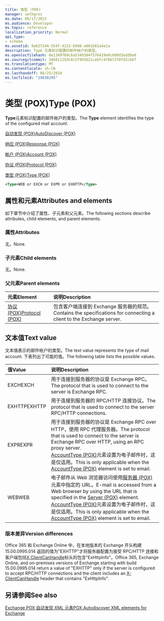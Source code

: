 ```yaml
---
title: 类型 (POX)
manager: sethgros
ms.date: 09/17/2015
ms.audience: Developer
ms.topic: reference
localization_priority: Normal
api_type:
- schema
ms.assetid: 9a627244-554f-4223-b9d8-a601b81a4a1a
description: Type 元素标识配置的邮件帐户的类型。
ms.openlocfilehash: 6e1349769c6a5349304f576419e0c609d3edd9a0
ms.sourcegitcommit: 34041125dc8c5f993b21cebfc4f8b72f0fd2cb6f
ms.translationtype: MT
ms.contentlocale: zh-CN
ms.lasthandoff: 06/25/2018
ms.locfileid: "19838295"
---
```

# <a name="type-pox"></a><span data-ttu-id="a3ea2-103">类型 (POX)</span><span class="sxs-lookup"><span data-stu-id="a3ea2-103">Type (POX)</span></span>

<span data-ttu-id="a3ea2-104">**Type**元素标识配置的邮件帐户的类型。</span><span class="sxs-lookup"><span data-stu-id="a3ea2-104">The **Type** element identifies the type of the configured mail account.</span></span> 
  
[<span data-ttu-id="a3ea2-105">自动发现 (POX)</span><span class="sxs-lookup"><span data-stu-id="a3ea2-105">AutoDiscover (POX)</span></span>](autodiscover-pox.md)
  
[<span data-ttu-id="a3ea2-106">响应 (POX)</span><span class="sxs-lookup"><span data-stu-id="a3ea2-106">Response (POX)</span></span>](response-pox.md)
  
[<span data-ttu-id="a3ea2-107">帐户 (POX)</span><span class="sxs-lookup"><span data-stu-id="a3ea2-107">Account (POX)</span></span>](account-pox.md)
  
[<span data-ttu-id="a3ea2-108">协议 (POX)</span><span class="sxs-lookup"><span data-stu-id="a3ea2-108">Protocol (POX)</span></span>](protocol-pox.md)
  
[<span data-ttu-id="a3ea2-109">类型 (POX)</span><span class="sxs-lookup"><span data-stu-id="a3ea2-109">Type (POX)</span></span>](type-pox.md)
  
```XML
<Type>WEB or EXCH or EXPR or EXHTTP</Type>
```

## <a name="attributes-and-elements"></a><span data-ttu-id="a3ea2-110">属性和元素</span><span class="sxs-lookup"><span data-stu-id="a3ea2-110">Attributes and elements</span></span>

<span data-ttu-id="a3ea2-111">如下章节中介绍了属性、子元素和父元素。</span><span class="sxs-lookup"><span data-stu-id="a3ea2-111">The following sections describe attributes, child elements, and parent elements.</span></span>
  
### <a name="attributes"></a><span data-ttu-id="a3ea2-112">属性</span><span class="sxs-lookup"><span data-stu-id="a3ea2-112">Attributes</span></span>

<span data-ttu-id="a3ea2-113">无。</span><span class="sxs-lookup"><span data-stu-id="a3ea2-113">None.</span></span>
  
### <a name="child-elements"></a><span data-ttu-id="a3ea2-114">子元素</span><span class="sxs-lookup"><span data-stu-id="a3ea2-114">Child elements</span></span>

<span data-ttu-id="a3ea2-115">无。</span><span class="sxs-lookup"><span data-stu-id="a3ea2-115">None.</span></span>
  
### <a name="parent-elements"></a><span data-ttu-id="a3ea2-116">父元素</span><span class="sxs-lookup"><span data-stu-id="a3ea2-116">Parent elements</span></span>

|<span data-ttu-id="a3ea2-117">**元素**</span><span class="sxs-lookup"><span data-stu-id="a3ea2-117">**Element**</span></span>|<span data-ttu-id="a3ea2-118">**说明**</span><span class="sxs-lookup"><span data-stu-id="a3ea2-118">**Description**</span></span>|
|:-----|:-----|
|[<span data-ttu-id="a3ea2-119">协议 (POX)</span><span class="sxs-lookup"><span data-stu-id="a3ea2-119">Protocol (POX)</span></span>](protocol-pox.md) <br/> |<span data-ttu-id="a3ea2-120">包含客户端连接到 Exchange 服务器的规范。</span><span class="sxs-lookup"><span data-stu-id="a3ea2-120">Contains the specifications for connecting a client to the Exchange server.</span></span>  <br/> |
   
## <a name="text-value"></a><span data-ttu-id="a3ea2-121">文本值</span><span class="sxs-lookup"><span data-stu-id="a3ea2-121">Text value</span></span>

<span data-ttu-id="a3ea2-122">文本值表示的邮件帐户的类型。</span><span class="sxs-lookup"><span data-stu-id="a3ea2-122">The text value represents the type of mail account.</span></span> <span data-ttu-id="a3ea2-123">下表列出了可能的值。</span><span class="sxs-lookup"><span data-stu-id="a3ea2-123">The following table lists the possible values.</span></span>
  
|<span data-ttu-id="a3ea2-124">**值**</span><span class="sxs-lookup"><span data-stu-id="a3ea2-124">**Value**</span></span>|<span data-ttu-id="a3ea2-125">**说明**</span><span class="sxs-lookup"><span data-stu-id="a3ea2-125">**Description**</span></span>|
|:-----|:-----|
|<span data-ttu-id="a3ea2-126">EXCH</span><span class="sxs-lookup"><span data-stu-id="a3ea2-126">EXCH</span></span>  <br/> |<span data-ttu-id="a3ea2-127">用于连接到服务器的协议是 Exchange RPC。</span><span class="sxs-lookup"><span data-stu-id="a3ea2-127">The protocol that is used to connect to the server is Exchange RPC.</span></span>  <br/> |
|<span data-ttu-id="a3ea2-128">EXHTTP</span><span class="sxs-lookup"><span data-stu-id="a3ea2-128">EXHTTP</span></span>  <br/> |<span data-ttu-id="a3ea2-129">用于连接到服务器的 RPC/HTTP 连接协议。</span><span class="sxs-lookup"><span data-stu-id="a3ea2-129">The protocol that is used to connect to the server RPC/HTTP connections.</span></span>  <br/> |
|<span data-ttu-id="a3ea2-130">EXPR</span><span class="sxs-lookup"><span data-stu-id="a3ea2-130">EXPR</span></span>  <br/> |<span data-ttu-id="a3ea2-131">用于连接到服务器的协议是 Exchange RPC over HTTP，使用 RPC 代理服务器。</span><span class="sxs-lookup"><span data-stu-id="a3ea2-131">The protocol that is used to connect to the server is Exchange RPC over HTTP, using an RPC proxy server.</span></span>  <br/> <span data-ttu-id="a3ea2-132">[AccountType (POX)](accounttype-pox.md)元素设置为电子邮件时，这是仅适用。</span><span class="sxs-lookup"><span data-stu-id="a3ea2-132">This is only applicable when the [AccountType (POX)](accounttype-pox.md) element is set to email.</span></span>  <br/> |
|<span data-ttu-id="a3ea2-133">WEB</span><span class="sxs-lookup"><span data-stu-id="a3ea2-133">WEB</span></span>  <br/> |<span data-ttu-id="a3ea2-134">电子邮件从 Web 浏览器访问使用[服务器 (POX)](server-pox.md)元素中指定的 URL。</span><span class="sxs-lookup"><span data-stu-id="a3ea2-134">E-mail is accessed from a Web browser by using the URL that is specified in the [Server (POX)](server-pox.md) element.</span></span>  <br/> <span data-ttu-id="a3ea2-135">[AccountType (POX)](accounttype-pox.md)元素设置为电子邮件时，这是仅适用。</span><span class="sxs-lookup"><span data-stu-id="a3ea2-135">This is only applicable when the [AccountType (POX)](accounttype-pox.md) element is set to email.</span></span>  <br/> |
   
### <a name="version-differences"></a><span data-ttu-id="a3ea2-136">版本差异</span><span class="sxs-lookup"><span data-stu-id="a3ea2-136">Version differences</span></span>

<span data-ttu-id="a3ea2-137">Office 365 和 Exchange Online 中，在本地版本的 Exchange 开头构建 15.00.0995.014 返回的值为"EXHTTP"才将服务器配置为接受 RPC/HTTP 连接和客户端包括[X ClientCanHandle](pox-autodiscover-request-for-exchange.md)标头的包含"ExHttpInfo"。</span><span class="sxs-lookup"><span data-stu-id="a3ea2-137">Office 365, Exchange Online, and on-premises versions of Exchange starting with build 15.00.0995.014 return a value of "EXHTTP" only if the server is configured to accept RPC/HTTP connections and the client includes an [X-ClientCanHandle](pox-autodiscover-request-for-exchange.md) header that contains "ExHttpInfo".</span></span> 
  
## <a name="see-also"></a><span data-ttu-id="a3ea2-138">另请参阅</span><span class="sxs-lookup"><span data-stu-id="a3ea2-138">See also</span></span>



[<span data-ttu-id="a3ea2-139">Exchange POX 自动发现 XML 元素</span><span class="sxs-lookup"><span data-stu-id="a3ea2-139">POX Autodiscover XML elements for Exchange</span></span>](pox-autodiscover-xml-elements-for-exchange.md)

